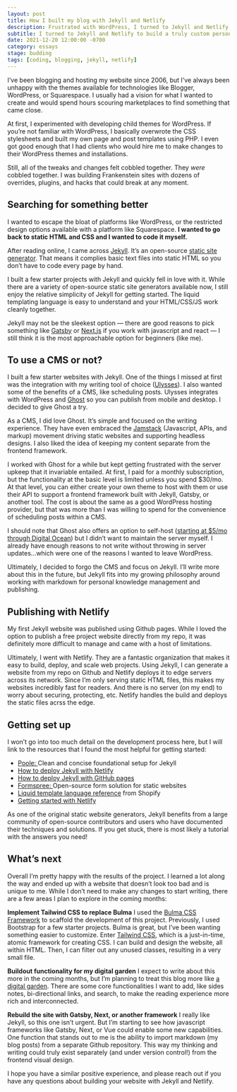 ```yaml
---
layout: post
title: How I built my blog with Jekyll and Netlify
description: Frustrated with WordPress, I turned to Jekyll and Netlify to build a truly custom personal website and blog.
subtitle: I turned to Jekyll and Netlify to build a truly custom personal website and blog without the limitations of WordPress and Squarespace.
date: 2021-12-20 12:00:00 -0700
category: essays
stage: budding
tags: [coding, blogging, jekyll, netlify]
---
```


I’ve been blogging and hosting my website since 2006, but I’ve always been unhappy with the themes available for technologies like Blogger, WordPress, or Squarespace. I usually had a vision for what I wanted to create and would spend hours scouring marketplaces to find something that came close.

At first, I experimented with developing child themes for WordPress. If you’re not familiar with WordPress, I basically overwrote the CSS stylesheets and built my own page and post templates using PHP. I even got good enough that I had clients who would hire me to make changes to their WordPress themes and installations.

Still, all of the tweaks and changes felt cobbled together. They _were_ cobbled together. I was building Frankenstein sites with dozens of overrides, plugins, and hacks that could break at any moment.

## Searching for something better

I wanted to escape the bloat of platforms like WordPress, or the restricted design options available with a platform like Squarespace. **I wanted to go back to static HTML and CSS and I wanted to code it myself.**

After reading online, I came across [Jekyll][1]. It’s an open-source [static site generator][2]. That means it complies basic text files into static HTML so you don’t have to code every page by hand.

I built a few starter projects with Jekyll and quickly fell in love with it. While there are a variety of open-source static site generators available now, I still enjoy the relative simplicity of Jekyll for getting started. The liquid templating language is easy to understand and your HTML/CSS/JS work cleanly together.

Jekyll may not be the sleekest option — there are good reasons to pick something like [Gatsby][3] or [Next.js][4] if you work with javascript and react — I still think it is the most approachable option for beginners (like me).

## To use a CMS or not?

I built a few starter websites with Jekyll. One of the things I missed at first was the integration with my writing tool of choice ([Ulysses][5]). I also wanted some of the benefits of a CMS, like scheduling posts. Ulysses integrates with WordPress and [Ghost][6] so you can publish from mobile and desktop. I decided to give Ghost a try.

As a CMS, I did love Ghost. It’s simple and focused on the writing experience. They have even embraced the [Jamstack][7] (Javascript, APIs, and markup) movement driving static websites and supporting headless designs. I also liked the idea of keeping my content separate from the frontend framework.

I worked with Ghost for a while but kept getting frustrated with the server upkeep that it invariable entailed. At first, I paid for a monthly subscription, but the functionality at the basic level is limited unless you spend $30/mo. At that level, you can either create your own theme to host with them or use their API to support a frontend framework built with Jekyll, Gatsby, or another tool. The cost is about the same as a good WordPress hosting provider, but that was more than I was willing to spend for the convenience of scheduling posts within a CMS.

I should note that Ghost also offers an option to self-host ([starting at $5/mo through Digital Ocean][8]) but I didn’t want to maintain the server myself. I already have enough reasons to not write without throwing in server updates…which were one of the reasons I wanted to leave WordPress.

Ultimately, I decided to forgo the CMS and focus on Jekyll. I’ll write more about this in the future, but Jekyll fits into my growing philosophy around working with markdown for personal knowledge management and publishing.

## Publishing with Netlify

My first Jekyll website was published using Github pages. While I loved the option to publish a free project website directly from my repo, it was definitely more difficult to manage and came with a host of limitations.

Ultimately, I went with Netlify. They are a fantastic organization that makes it easy to build, deploy, and scale web projects. Using Jekyll, I can generate a website from my repo on Github and Netlify deploys it to edge servers across its network. Since I’m only serving static HTML files, this makes my websites incredibly fast for readers. And there is no server (on my end) to worry about securing, protecting, etc. Netlify handles the build and deploys the static files acrss the edge.

## Getting set up

I won’t go into too much detail on the development process here, but I will link to the resources that I found the most helpful for getting started:

* [Poole: ][9]Clean and concise foundational setup for Jekyll
* [How to deploy Jekyll with Netlify][10]
* [How to deploy Jekyll with GitHub pages][11]
* [Formspree: ][12]Open-source form solution for static websites
* [Liquid template language reference][13] from Shopify
* [Getting started with Netlify][14]

As one of the original static website generators, Jekyll benefits from a large community of open-source contributors and users who have documented their techniques and solutions. If you get stuck, there is most likely a tutorial with the answers you need!

## What’s next

Overall I’m pretty happy with the results of the project. I learned a lot along the way and ended up with a website that doesn’t look too bad and is unique to me. While I don’t need to make any changes to start writing, there are a few areas I plan to explore in the coming months:

**Implement Tailwind CSS to replace Bulma**
I used the [Bulma CSS Framework][15] to scaffold the development of this project. Previously, I used Bootstrap for a few starter projects. Bulma is great, but I’ve been wanting something easier to customize. Enter [Tailwind CSS][16], which is a just-in-time, atomic framework for creating CSS. I can build and design the website, all within HTML. Then, I can filter out any unused classes, resulting in a very small file.

**Buildout functionality for my digital garden**
I expect to write about this more in the coming months, but I’m planning to treat this blog more like [a digital garden][17]. There are some core functionalities I want to add, like sides notes, bi-directional links, and search, to make the reading experience more rich and interconnected.

**Rebuild the site with Gatsby, Next, or another framework**
I really like Jekyll, so this one isn’t urgent. But I’m starting to see how javascript frameworks like Gatsby, Next, or Vue could enable some new capabilities. One function that stands out to me is the ability to import markdown (my blog posts) from a separate Github repository. This way my thinking and writing could truly exist separately (and under version control!) from the frontend visual design.

I hope you have a similar positive experience, and please reach out if you have any questions about building your website with Jekyll and Netlify.

[1]:	https://jekyllrb.com/ "Jekyll"
[2]:	https://www.cloudflare.com/learning/performance/static-site-generator/ "What is a static site generator?"
[3]:	https://www.gatsbyjs.com/ "Gatsby JS"
[4]:	https://nextjs.org/ "Next JS"
[5]:	https://ulysses.app/ "Ulysses App"
[6]:	https://ghost.org/ "Ghost"
[7]:	https://jamstack.org/what-is-jamstack/ "Jamstack"
[8]:	https://marketplace.digitalocean.com/apps/ghost "Ghost App on Digital Ocean"
[9]:	https://getpoole.com/ "Poole"
[10]:	https://www.netlify.com/blog/2020/04/02/a-step-by-step-guide-jekyll-4.0-on-netlify/ "Netlify"
[11]:	https://docs.github.com/en/pages/setting-up-a-github-pages-site-with-jekyll/creating-a-github-pages-site-with-jekyll "Github"
[12]:	https://formspree.io/ "Formspree"
[13]:	https://shopify.github.io/liquid/ "Shopify on GitHub"
[14]:	https://docs.netlify.com/ "Netlify Docs"
[15]:	https://bulma.io/ "Bulma Docs"
[16]:	https://tailwindcss.com/
[17]:	https://maggieappleton.com/garden-history "A Brief History of the Digital Garden"
